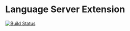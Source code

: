 Language Server Extension
==================

[![Build Status](https://travis-ci.org/phpactor/language-server-extension.svg?branch=master)](https://travis-ci.org/phpactor/language-server-extension)

